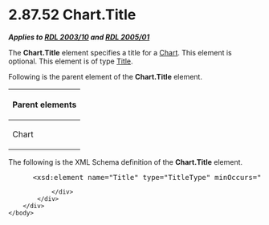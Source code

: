 <html dir="LTR" xmlns:mshelp="http://msdn.microsoft.com/mshelp" xmlns:ddue="http://ddue.schemas.microsoft.com/authoring/2003/5" xmlns:xlink="http://www.w3.org/1999/xlink" xmlns:tool="http://www.microsoft.com/tooltip">
    <head>
        <meta http-equiv="Content-Type" content="text/html; CHARSET=utf-8"></meta>
        <meta name="save" content="history"></meta>
        <title>2.87.52 Chart.Title</title>
        <xml>
            <mshelp:toctitle title="2.87.52 Chart.Title"></mshelp:toctitle>
            <mshelp:rltitle title="[MS-RDL]: Chart.Title"></mshelp:rltitle>
            <mshelp:keyword index="A" term="a94e5e55-7748-4fe1-8080-a652fc29d971"></mshelp:keyword>
            <mshelp:attr name="DCSext.ContentType" value="open specification"></mshelp:attr>
            <mshelp:attr name="AssetID" value="a94e5e55-7748-4fe1-8080-a652fc29d971"></mshelp:attr>
            <mshelp:attr name="TopicType" value="kbRef"></mshelp:attr>
            <mshelp:attr name="DCSext.Title" value="[MS-RDL]: Chart.Title" />
        </xml>
    </head>
    <body>
        <div id="header">
            <h1 class="heading">2.87.52 Chart.Title</h1>
        </div>
        <div id="mainSection">
            <div id="mainBody">
                <div id="allHistory" class="saveHistory"></div>
                <div id="sectionSection0" class="section" name="collapseableSection">
                    

<p><b><i>Applies to </i></b><a href="a7e2ad00-07c8-4f6d-80ab-3ad55df7b233.html"><b><i>RDL 2003/10</i></b></a><b>
<i>and </i></b><a href="3ebe2912-4958-4832-b391-cad1f5e13338.html"><b><i>RDL 2005/01</i></b></a></p>

<p>The <b>Chart.Title</b> element specifies a title for a <a href="b0ab5524-7eb2-47a7-a4d3-230f5c8c5526.html">Chart</a>. This element is
optional. This element is of type <a href="ad26c51e-d1ae-4ab1-9324-7bec1efc2ada.html">Title</a>.</p>

<p>Following is the parent element of the <b>Chart.Title</b>
element.</p>

<table>
 <thead>
  <tr>
   <th>
   <p>Parent elements</p>
   </th>
  </tr>
 </thead>
 <tr>
  <td>
  <p>Chart</p>
  </td>
 </tr>
</table>

<p>The following is the XML Schema definition of the <b>Chart.Title</b>
element.</p>

<dl>
<dd>
<div><pre> &lt;xsd:element name=&quot;Title&quot; type=&quot;TitleType&quot; minOccurs=&quot;0&quot; /&gt;
</pre></div>
</dd></dl>


                </div>
            </div>
        </div>
    </body>
</html>